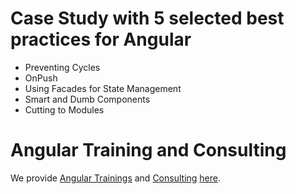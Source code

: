 # Case Study with 5 selected best practices for Angular

- Preventing Cycles
- OnPush
- Using Facades for State Management
- Smart and Dumb Components
- Cutting to Modules

# Angular Training and Consulting
We provide [Angular Trainings](https://www.softwarearchitekt.at/angular-schulung/) and [Consulting](https://www.softwarearchitekt.at/beratung/) [here](https://www.softwarearchitekt.at/).
